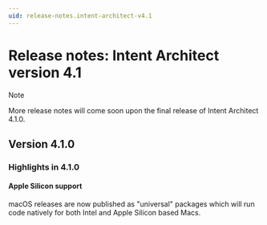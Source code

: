 ```yaml
---
uid: release-notes.intent-architect-v4.1
---
```


# Release notes: Intent Architect version 4.1

> [!NOTE]
> More release notes will come soon upon the final release of Intent Architect 4.1.0.

## Version 4.1.0

### Highlights in 4.1.0

#### Apple Silicon support

macOS releases are now published as "universal" packages which will run code natively for both Intel and Apple Silicon based Macs.
